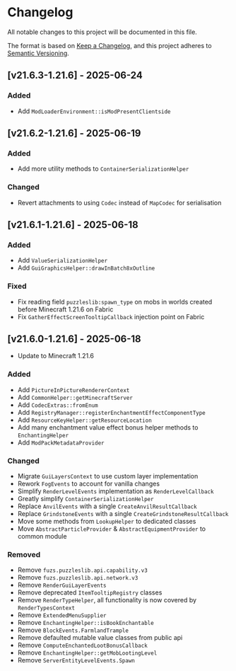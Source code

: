 # Changelog
All notable changes to this project will be documented in this file.

The format is based on [Keep a Changelog](https://keepachangelog.com/en/1.0.0/),
and this project adheres to [Semantic Versioning](https://semver.org/spec/v2.0.0.html).

## [v21.6.3-1.21.6] - 2025-06-24
### Added
- Add `ModLoaderEnvironment::isModPresentClientside`

## [v21.6.2-1.21.6] - 2025-06-19
### Added
- Add more utility methods to `ContainerSerializationHelper`
### Changed
- Revert attachments to using `Codec` instead of `MapCodec` for serialisation

## [v21.6.1-1.21.6] - 2025-06-18
### Added
- Add `ValueSerializationHelper`
- Add `GuiGraphicsHelper::drawInBatch8xOutline`
### Fixed
- Fix reading field `puzzleslib:spawn_type` on mobs in worlds created before Minecraft 1.21.6 on Fabric
- Fix `GatherEffectScreenTooltipCallback` injection point on Fabric

## [v21.6.0-1.21.6] - 2025-06-18
- Update to Minecraft 1.21.6
### Added
- Add `PictureInPictureRendererContext`
- Add `CommonHelper::getMinecraftServer`
- Add `CodecExtras::fromEnum`
- Add `RegistryManager::registerEnchantmentEffectComponentType`
- Add `ResourceKeyHelper::getResourceLocation`
- Add many enchantment value effect bonus helper methods to `EnchantingHelper`
- Add `ModPackMetadataProvider`
### Changed
- Migrate `GuiLayersContext` to use custom layer implementation
- Rework `FogEvents` to account for vanilla changes
- Simplify `RenderLevelEvents` implementation as `RenderLevelCallback`
- Greatly simplify `ContainerSerializationHelper`
- Replace `AnvilEvents` with a single `CreateAnvilResultCallback`
- Replace `GrindstoneEvents` with a single `CreateGrindstoneResultCallback`
- Move some methods from `LookupHelper` to dedicated classes
- Move `AbstractParticleProvider` & `AbstractEquipmentProvider` to common module
### Removed
- Remove `fuzs.puzzleslib.api.capability.v3`
- Remove `fuzs.puzzleslib.api.network.v3`
- Remove `RenderGuiLayerEvents`
- Remove deprecated `ItemTooltipRegistry` classes
- Remove `RenderTypeHelper`, all functionality is now covered by `RenderTypesContext`
- Remove `ExtendedMenuSupplier`
- Remove `EnchantingHelper::isBookEnchantable`
- Remove `BlockEvents.FarmlandTrample`
- Remove defaulted mutable value classes from public api
- Remove `ComputeEnchantedLootBonusCallback`
- Remove `EnchantingHelper::getMobLootingLevel`
- Remove `ServerEntityLevelEvents.Spawn`
